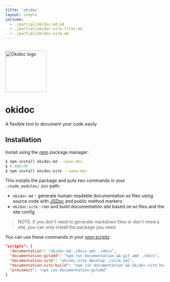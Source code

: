 ```yaml
---
title: 'okidoc'
layout: simple
include:
  - ./partial/okidoc-md.md
  - ./partial/okidoc-site-files.md
  - ./partial/okidoc-site.md
---
```


<br />
<img height="130" src="https://github.com/wix/okidoc/raw/master/docs/okidoc.svg?sanitize=true" alt="Okidoc logo">

# okidoc

A flexible tool to document your code easily

## Installation

Install using the [npm](https://www.npmjs.com/) package manager:

```sh
$ npm install okidoc-md --save-dev
$ # AND/OR
$ npm install okidoc-site --save-dev
```

This installs the package and puts two commands in your `./node_modules/.bin` path:

- `okidoc-md` - generate human-readable documentation `md` files using source code with [JSDoc](http://usejsdoc.org) and public method markers
- `okidoc-site` - run and build documentation site based on `md` files and the site config

> NOTE: if you don't need to generate markdown files or don't need a site,
> you can only install the package you need

You can use these commands in your [npm scripts](https://docs.npmjs.com/misc/scripts#examples):

```json
"scripts": {
  "documentation": "okidoc-md ./docs.yml ./docs",
  "documentation:gitadd": "npm run documentation && git add ./docs",
  "documentation:site": "okidoc-site develop ./site.yml",
  "documentation:site:build": "npm run documentation && okidoc-site build ./site.yml",
  "precommit": "npm run documentation:gitadd"
}
```
